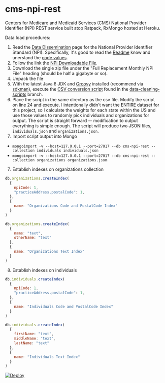 # cms-npi-rest
Centers for Medicare and Medicaid Services (CMS) National Provider Identifier (NPI) REST service built atop Ratpack, RxMongo hosted at Heroku.

Data load procedures:

1. Read the [Data Dissemination](https://www.cms.gov/Regulations-and-Guidance/HIPAA-Administrative-Simplification/NationalProvIdentStand/DataDissemination.html) page for the National Provider Identifier Standard (NPI). Specifically, it's good to read the [Readme](https://www.cms.gov/Regulations-and-Guidance/HIPAA-Administrative-Simplification/NationalProvIdentStand/Downloads/Data_Dissemination_File-Readme.pdf) know and unerstand the [code values](https://www.cms.gov/Regulations-and-Guidance/HIPAA-Administrative-Simplification/NationalProvIdentStand/Downloads/Data_Dissemination_File-Code_Values.pdf).
2. Follow the link the [NPI Downloadable File](http://download.cms.gov/nppes/NPI_Files.html).
3. Download the single zip file under the "Full Replacement Monthly NPI File" heading (should be half a gigabyte or so).
4. Unpack the file
5. With the latest Java 8 JDK and [Groovy](http://www.groovy-lang.org/) installed (recommend via [sdkman](http://sdkman.io/)), execute the [CSV conversion script](https://github.com/joshdurbin/cms-npi-rest/blob/data_cleaning_scripts/FormatNPIData.groovy) found in the [data-cleaning-scripts](https://github.com/joshdurbin/cms-npi-rest/tree/data_cleaning_scripts) branch.
4. Place the script in the same directory as the csv file. Modify the script on line 24 and execute. I intentionally didn't want the ENTIRE dataset for this project, so I calculate the weights for each state within the US and use those values to randomly pick individuals and organizations for output. The script is straight forward -- modification to output everything is simple enough. The script will produce two JSON files, `individuals.json` and `organizations.json`.
5. Import script output into Mongo

  * `mongoimport -v --host=127.0.0.1 --port=27017 --db cms-npi-rest --collection individuals individuals.json`
  * `mongoimport -v --host=127.0.0.1 --port=27017 --db cms-npi-rest --collection organizations organizations.json`

7. Establish indexes on organizations collection

  ```javascript
  db.organizations.createIndex(
    {
      npiCode: 1,
      "practiceAddress.postalCode": 1,
    },
    {
      name: "Organizations Code and PostalCode Index"
    }
)

  db.organizations.createIndex(
    {
      name: "text",
      otherName: "text"
    },
    {
      name: "Organizations Text Index"
    }
)
```

8. Establish indexes on individuals

  ```javascript
  db.individuals.createIndex(
    {
      npiCode: 1,
      "practiceAddress.postalCode": 1,
    },
    {
      name: "Individuals Code and PostalCode Index"
    }
)

  db.individuals.createIndex(
    {
      firstName: "text",
      middleName: "text",
      lastName: "text"
    },
    {
      name: "Individuals Text Index"
    }
)
```

[![Deploy](https://www.herokucdn.com/deploy/button.png)](https://heroku.com/deploy?template=https://github.com/joshdurbin/cms-npi-rest)  
